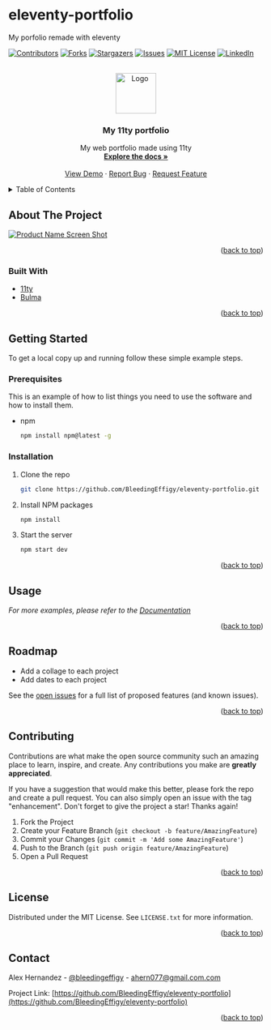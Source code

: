 # eleventy-portfolio
My porfolio remade with eleventy
<div id="top"></div>
<!--
*** Thanks for checking out the Best-README-Template. If you have a suggestion
*** that would make this better, please fork the repo and create a pull request
*** or simply open an issue with the tag "enhancement".
*** Don't forget to give the project a star!
*** Thanks again! Now go create something AMAZING! :D
-->



<!-- PROJECT SHIELDS -->
<!--
*** I'm using markdown "reference style" links for readability.
*** Reference links are enclosed in brackets [ ] instead of parentheses ( ).
*** See the bottom of this document for the declaration of the reference variables
*** for contributors-url, forks-url, etc. This is an optional, concise syntax you may use.
*** https://www.markdownguide.org/basic-syntax/#reference-style-links
-->
[![Contributors][contributors-shield]][contributors-url]
[![Forks][forks-shield]][forks-url]
[![Stargazers][stars-shield]][stars-url]
[![Issues][issues-shield]][issues-url]
[![MIT License][license-shield]][license-url]
[![LinkedIn][linkedin-shield]][linkedin-url]



<!-- PROJECT LOGO -->
<br />
<div align="center">
  <a href="https://github.com/BleedingEffigy/eleventy-portfolio">
    <img src="images/logo.png" alt="Logo" width="80" height="80">
  </a>

<h3 align="center">My 11ty portfolio</h3>

  <p align="center">
    My web portfolio made using 11ty
    <br />
    <a href="https://github.com/BleedingEffigy/eleventy-portfolio"><strong>Explore the docs »</strong></a>
    <br />
    <br />
    <a href="https://github.com/BleedingEffigy/eleventy-portfolio">View Demo</a>
    ·
    <a href="https://github.com/BleedingEffigy/eleventy-portfolio/issues">Report Bug</a>
    ·
    <a href="https://github.com/BleedingEffigy/eleventy-portfolio/issues">Request Feature</a>
  </p>
</div>



<!-- TABLE OF CONTENTS -->
<details>
  <summary>Table of Contents</summary>
  <ol>
    <li>
      <a href="#about-the-project">About The Project</a>
      <ul>
        <li><a href="#built-with">Built With</a></li>
      </ul>
    </li>
    <li>
      <a href="#getting-started">Getting Started</a>
      <ul>
        <li><a href="#prerequisites">Prerequisites</a></li>
        <li><a href="#installation">Installation</a></li>
      </ul>
    </li>
    <li><a href="#usage">Usage</a></li>
    <li><a href="#roadmap">Roadmap</a></li>
    <li><a href="#contributing">Contributing</a></li>
    <li><a href="#license">License</a></li>
    <li><a href="#contact">Contact</a></li>
    <li><a href="#acknowledgments">Acknowledgments</a></li>
  </ol>
</details>



<!-- ABOUT THE PROJECT -->
## About The Project

[![Product Name Screen Shot][product-screenshot]](https://example.com)

<p align="right">(<a href="#top">back to top</a>)</p>



### Built With

* [11ty](https://www.11ty.dev/)
* [Bulma](https://bulma.io/)

<p align="right">(<a href="#top">back to top</a>)</p>



<!-- GETTING STARTED -->
## Getting Started

To get a local copy up and running follow these simple example steps.

### Prerequisites

This is an example of how to list things you need to use the software and how to install them.
* npm
  ```sh
  npm install npm@latest -g
  ```

### Installation

1. Clone the repo
   ```sh
   git clone https://github.com/BleedingEffigy/eleventy-portfolio.git
   ```
2. Install NPM packages
   ```sh
   npm install
   ```
3. Start the server
   ```sh
   npm start dev
   ```

<p align="right">(<a href="#top">back to top</a>)</p>



<!-- USAGE EXAMPLES -->
## Usage

_For more examples, please refer to the [Documentation](https://example.com)_

<p align="right">(<a href="#top">back to top</a>)</p>



<!-- ROADMAP -->
## Roadmap

- Add a collage to each project
- Add dates to each project

See the [open issues](https://github.com/BleedingEffigy/eleventy-portfolio/issues) for a full list of proposed features (and known issues).

<p align="right">(<a href="#top">back to top</a>)</p>



<!-- CONTRIBUTING -->
## Contributing

Contributions are what make the open source community such an amazing place to learn, inspire, and create. Any contributions you make are **greatly appreciated**.

If you have a suggestion that would make this better, please fork the repo and create a pull request. You can also simply open an issue with the tag "enhancement".
Don't forget to give the project a star! Thanks again!

1. Fork the Project
2. Create your Feature Branch (`git checkout -b feature/AmazingFeature`)
3. Commit your Changes (`git commit -m 'Add some AmazingFeature'`)
4. Push to the Branch (`git push origin feature/AmazingFeature`)
5. Open a Pull Request

<p align="right">(<a href="#top">back to top</a>)</p>



<!-- LICENSE -->
## License

Distributed under the MIT License. See `LICENSE.txt` for more information.

<p align="right">(<a href="#top">back to top</a>)</p>


<!-- CONTACT -->
## Contact

Alex Hernandez - [@bleedingeffigy](https://twitter.com/bleedingeffigy) - ahern077@gmail.com.com

Project Link: [https://github.com/BleedingEffigy/eleventy-portfolio](https://github.com/BleedingEffigy/eleventy-portfolio)

<p align="right">(<a href="#top">back to top</a>)</p>



<!-- MARKDOWN LINKS & IMAGES -->
<!-- https://www.markdownguide.org/basic-syntax/#reference-style-links -->
[contributors-shield]: https://img.shields.io/github/contributors/BleedingEffigy/eleventy-portfolio.svg?style=for-the-badge
[contributors-url]: https://github.com/BleedingEffigy/eleventy-portfolio/graphs/contributors
[forks-shield]: https://img.shields.io/github/forks/BleedingEffigy/eleventy-portfolio.svg?style=for-the-badge
[forks-url]: https://github.com/BleedingEffigy/eleventy-portfolio/network/members
[stars-shield]: https://img.shields.io/github/stars/BleedingEffigy/eleventy-portfolio.svg?style=for-the-badge
[stars-url]: https://github.com/BleedingEffigy/eleventy-portfolio/stargazers
[issues-shield]: https://img.shields.io/github/issues/BleedingEffigy/eleventy-portfolio.svg?style=for-the-badge
[issues-url]: https://github.com/BleedingEffigy/eleventy-portfolio/issues
[license-shield]: https://img.shields.io/github/license/BleedingEffigy/eleventy-portfolio.svg?style=for-the-badge
[license-url]: https://github.com/BleedingEffigy/eleventy-portfolio/blob/master/LICENSE.txt
[linkedin-shield]: https://img.shields.io/badge/-LinkedIn-black.svg?style=for-the-badge&logo=linkedin&colorB=555
[linkedin-url]: https://linkedin.com/in/alex-hernandez-cloud-dev
[product-screenshot]: images/screenshot.png
